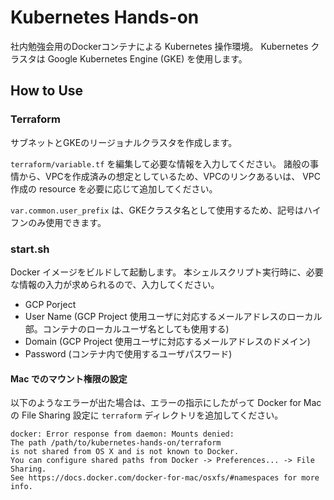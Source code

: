 # Kubernetes Hands-on

社内勉強会用のDockerコンテナによる Kubernetes 操作環境。
Kubernetes クラスタは Google Kubernetes Engine (GKE) を使用します。

## How to Use

### Terraform

サブネットとGKEのリージョナルクラスタを作成します。

`terraform/variable.tf` を編集して必要な情報を入力してください。
諸般の事情から、VPCを作成済みの想定としているため、VPCのリンクあるいは、
VPC作成の resource を必要に応じて追加してください。

`var.common.user_prefix` は、GKEクラスタ名として使用するため、記号はハイフンのみ使用できます。

### start.sh

Docker イメージをビルドして起動します。
本シェルスクリプト実行時に、必要な情報の入力が求められるので、入力してください。
* GCP Porject
* User Name (GCP Project 使用ユーザに対応するメールアドレスのローカル部。コンテナのローカルユーザ名としても使用する)
* Domain (GCP Project 使用ユーザに対応するメールアドレスのドメイン)
* Password (コンテナ内で使用するユーザパスワード)


#### Mac でのマウント権限の設定

以下のようなエラーが出た場合は、エラーの指示にしたがって Docker for Mac の File Sharing 設定に `terraform` ディレクトリを追加してください。
```
docker: Error response from daemon: Mounts denied:
The path /path/to/kubernetes-hands-on/terraform
is not shared from OS X and is not known to Docker.
You can configure shared paths from Docker -> Preferences... -> File Sharing.
See https://docs.docker.com/docker-for-mac/osxfs/#namespaces for more info.
```

